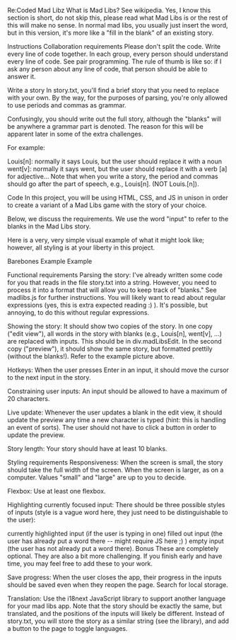 Re:Coded Mad Libz
What is Mad Libs?
See wikipedia. Yes, I know this section is short, do not skip this, please read what Mad Libs is or the rest of this will make no sense. In normal mad libs, you usually just insert the word, but in this version, it's more like a "fill in the blank" of an existing story.

Instructions
Collaboration requirements
Please don't split the code. Write every line of code together. In each group, every person should understand every line of code. See pair programming. The rule of thumb is like so: if I ask any person about any line of code, that person should be able to answer it.

Write a story
In story.txt, you'll find a brief story that you need to replace with your own. By the way, for the purposes of parsing, you're only allowed to use periods and commas as grammar.

Confusingly, you should write out the full story, although the "blanks" will be anywhere a grammar part is denoted. The reason for this will be apparent later in some of the extra challenges.

For example:

Louis[n]: normally it says Louis, but the user should replace it with a noun
went[v]: normally it says went, but the user should replace it with a verb
[a] for adjective...
Note that when you write a story, the period and commas should go after the part of speech, e.g., Louis[n]. (NOT Louis.[n]).

Code
In this project, you will be using HTML, CSS, and JS in unison in order to create a variant of a Mad Libs game with the story of your choice.

Below, we discuss the requirements. We use the word "input" to refer to the blanks in the Mad Libs story.

Here is a very, very simple visual example of what it might look like; however, all styling is at your liberty in this project.

Barebones Example
Example

Functional requirements
Parsing the story: I've already written some code for you that reads in the file story.txt into a string. However, you need to process it into a format that will allow you to keep track of "blanks." See madlibs.js for further instructions. You will likely want to read about regular expressions (yes, this is extra expected reading :) ). It's possible, but annoying, to do this without regular expressions.

Showing the story: It should show two copies of the story. In one copy ("edit view"), all words in the story with blanks (e.g., Louis[n], went[v], ...) are replaced with inputs. This should be in div.madLibsEdit. In the second copy ("preview"), it should show the same story, but formatted prettily (without the blanks!). Refer to the example picture above.

Hotkeys: When the user presses Enter in an input, it should move the cursor to the next input in the story.

Constraining user inputs: An input should be allowed to have a maximum of 20 characters.

Live update: Whenever the user updates a blank in the edit view, it should update the preview any time a new character is typed (hint: this is handling an event of sorts). The user should not have to click a button in order to update the preview.

Story length: Your story should have at least 10 blanks.

Styling requirements
Responsiveness: When the screen is small, the story should take the full width of the screen. When the screen is larger, as on a computer. Values "small" and "large" are up to you to decide.

Flexbox: Use at least one flexbox.

Highlighting currently focused input: There should be three possible styles of inputs (style is a vague word here, they just need to be distinguishable to the user):

currently highlighted input (if the user is typing in one)
filled out input (the user has already put a word there -- might require JS here ;) )
empty input (the user has not already put a word there).
Bonus
These are completely optional. They are also a bit more challenging. If you finish early and have time, you may feel free to add these to your work.

Save progress: When the user closes the app, their progress in the inputs should be saved even when they reopen the page. Search for local storage.

Translation: Use the i18next JavaScript library to support another language for your mad libs app. Note that the story should be exactly the same, but translated, and the positions of the inputs will likely be different. Instead of story.txt, you will store the story as a similar string (see the library), and add a button to the page to toggle languages.